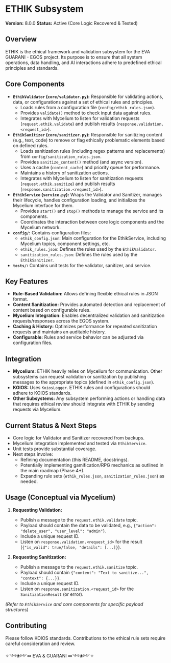 # ETHIK Subsystem

**Version:** 8.0.0
**Status:** Active (Core Logic Recovered & Tested)

## Overview

ETHIK is the ethical framework and validation subsystem for the EVA GUARANI - EGOS project. Its purpose is to ensure that all system operations, data handling, and AI interactions adhere to predefined ethical principles and standards.

## Core Components

*   **`EthikValidator` (`core/validator.py`):** Responsible for validating actions, data, or configurations against a set of ethical rules and principles.
    *   Loads rules from a configuration file (`config/ethik_rules.json`).
    *   Provides `validate()` method to check input data against rules.
    *   Integrates with Mycelium to listen for validation requests (`request.ethik.validate`) and publish results (`response.validation.<request_id>`).
*   **`EthikSanitizer` (`core/sanitizer.py`):** Responsible for sanitizing content (e.g., text, code) to remove or flag ethically problematic elements based on defined rules.
    *   Loads sanitization rules (including regex patterns and replacements) from `config/sanitization_rules.json`.
    *   Provides `sanitize_content()` method (and async version).
    *   Uses a cache (`content_cache`) and priority queue for performance.
    *   Maintains a history of sanitization actions.
    *   Integrates with Mycelium to listen for sanitization requests (`request.ethik.sanitize`) and publish results (`response.sanitization.<request_id>`).
*   **`EthikService` (`service.py`):** Wraps the Validator and Sanitizer, manages their lifecycle, handles configuration loading, and initializes the Mycelium interface for them.
    *   Provides `start()` and `stop()` methods to manage the service and its components.
    *   Coordinates the interaction between core logic components and the Mycelium network.
*   **`config/`:** Contains configuration files:
    *   `ethik_config.json`: Main configuration for the EthikService, including Mycelium topics, component settings, etc.
    *   `ethik_rules.json`: Defines the rules used by the `EthikValidator`.
    *   `sanitization_rules.json`: Defines the rules used by the `EthikSanitizer`.
*   **`tests/`:** Contains unit tests for the validator, sanitizer, and service.

## Key Features

*   **Rule-Based Validation:** Allows defining flexible ethical rules in JSON format.
*   **Content Sanitization:** Provides automated detection and replacement of content based on configurable rules.
*   **Mycelium Integration:** Enables decentralized validation and sanitization requests/responses across the EGOS system.
*   **Caching & History:** Optimizes performance for repeated sanitization requests and maintains an auditable history.
*   **Configurable:** Rules and service behavior can be adjusted via configuration files.

## Integration

*   **Mycelium:** ETHIK heavily relies on Mycelium for communication. Other subsystems can request validation or sanitization by publishing messages to the appropriate topics (defined in `ethik_config.json`).
*   **KOIOS:** Uses `KoiosLogger`. ETHIK rules and configurations should adhere to KOIOS standards.
*   **Other Subsystems:** Any subsystem performing actions or handling data that requires ethical review should integrate with ETHIK by sending requests via Mycelium.

## Current Status & Next Steps

*   Core logic for Validator and Sanitizer recovered from backups.
*   Mycelium integration implemented and tested via `EthikService`.
*   Unit tests provide substantial coverage.
*   Next steps involve:
    *   Refining documentation (this README, docstrings).
    *   Potentially implementing gamification/RPG mechanics as outlined in the main roadmap (Phase 4+).
    *   Expanding rule sets (`ethik_rules.json`, `sanitization_rules.json`) as needed.

## Usage (Conceptual via Mycelium)

1.  **Requesting Validation:**
    *   Publish a message to the `request.ethik.validate` topic.
    *   Payload should contain the data to be validated, e.g., `{"action": "delete_user", "user_level": "admin"}`.
    *   Include a unique request ID.
    *   Listen on `response.validation.<request_id>` for the result (`{"is_valid": true/false, "details": [...]}`).

2.  **Requesting Sanitization:**
    *   Publish a message to the `request.ethik.sanitize` topic.
    *   Payload should contain `{"content": "Text to sanitize...", "context": {...}}`.
    *   Include a unique request ID.
    *   Listen on `response.sanitization.<request_id>` for the `SanitizationResult` (or error).

*(Refer to `EthikService` and core components for specific payload structures)*

## Contributing

Please follow KOIOS standards. Contributions to the ethical rule sets require careful consideration and review.

✧༺❀༻∞ EVA & GUARANI ∞༺❀༻✧ 